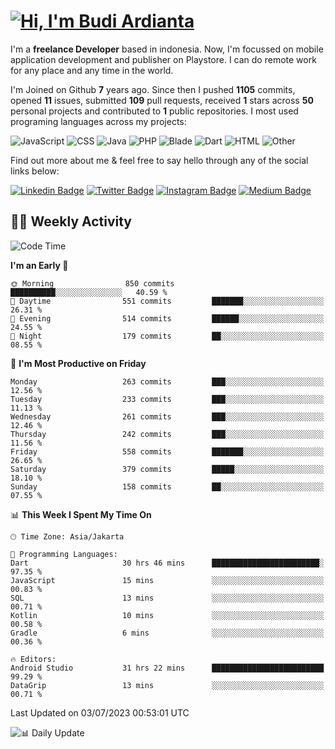 # [![Hi, I'm Budi Ardianta](https://readme-typing-svg.herokuapp.com?size=24&vCenter=true&lines=%F0%9F%91%8B+Hi%2C+I'm+Budi+Ardianta+;%F0%9F%92%BB+Android+And+Web+Developer+)](https://git.io/typing-svg)

I'm a **freelance Developer** based in indonesia. Now, I'm focussed on mobile application development and publisher on Playstore. I can do remote work for any place and any time in the world.

I'm Joined on Github **7** years ago. Since then I pushed **1105** commits, opened **11** issues, submitted **109** pull requests, received **1** stars across **50** personal projects and contributed to **1** public repositories.
I most used programing languages across my projects:

![JavaScript](https://img.shields.io/badge/-JavaScript-%23f1e05a?style=flat&logo=JavaScript&logoColor=white)
![CSS](https://img.shields.io/badge/-CSS-%23563d7c?style=flat&logo=CSS&logoColor=white)
![Java](https://img.shields.io/badge/-Java-%23b07219?style=flat&logo=Java&logoColor=white)
![PHP](https://img.shields.io/badge/-PHP-%234F5D95?style=flat&logo=PHP&logoColor=white)
![Blade](https://img.shields.io/badge/-Blade-%23f7523f?style=flat&logo=Blade&logoColor=white)
![Dart](https://img.shields.io/badge/-Dart-%2300B4AB?style=flat&logo=Dart&logoColor=white)
![HTML](https://img.shields.io/badge/-HTML-%23e34c26?style=flat&logo=HTML&logoColor=white)
![Other](https://img.shields.io/badge/-Other-%23ededed?style=flat&logo=Other&logoColor=white)

Find out more about me & feel free to say hello through any of the social links below:

[![Linkedin Badge](https://img.shields.io/badge/-budiardianata-blue?style=flat&logo=Linkedin&logoColor=white&link=https://www.linkedin.com/in/budiardianata/)](https://www.linkedin.com/in/budiardianata/)
[![Twitter Badge](https://img.shields.io/badge/-budiardianata-%231DA1F2.svg?style=flat&logo=twitter&logoColor=white&link=https://www.twitter.com/budiardianata)](https://www.linkedin.com/in/budiardianata/)
[![Instagram Badge](https://img.shields.io/badge/-budiardianata-purple?style=flat&logo=instagram&logoColor=white&link=https://instagram.com/budiardianata/)](https://instagram.com/budiardianata)
[![Medium Badge](https://img.shields.io/badge/-@budiardianata-%2312100E.svg?style=flat&logo=Medium&logoColor=white&link=https://medium.com/@budiardianata/)](https://medium.com/@budiardianata)

## 👨‍💻 Weekly Activity
<!--START_SECTION:waka-->
![Code Time](http://img.shields.io/badge/Code%20Time-1%2C864%20hrs%208%20mins-blue)

**I'm an Early 🐤** 

```text
🌞 Morning                850 commits         ██████████░░░░░░░░░░░░░░░   40.59 % 
🌆 Daytime                551 commits         ███████░░░░░░░░░░░░░░░░░░   26.31 % 
🌃 Evening                514 commits         ██████░░░░░░░░░░░░░░░░░░░   24.55 % 
🌙 Night                  179 commits         ██░░░░░░░░░░░░░░░░░░░░░░░   08.55 % 
```
📅 **I'm Most Productive on Friday** 

```text
Monday                   263 commits         ███░░░░░░░░░░░░░░░░░░░░░░   12.56 % 
Tuesday                  233 commits         ███░░░░░░░░░░░░░░░░░░░░░░   11.13 % 
Wednesday                261 commits         ███░░░░░░░░░░░░░░░░░░░░░░   12.46 % 
Thursday                 242 commits         ███░░░░░░░░░░░░░░░░░░░░░░   11.56 % 
Friday                   558 commits         ███████░░░░░░░░░░░░░░░░░░   26.65 % 
Saturday                 379 commits         █████░░░░░░░░░░░░░░░░░░░░   18.10 % 
Sunday                   158 commits         ██░░░░░░░░░░░░░░░░░░░░░░░   07.55 % 
```


📊 **This Week I Spent My Time On** 

```text
🕑︎ Time Zone: Asia/Jakarta

💬 Programming Languages: 
Dart                     30 hrs 46 mins      ████████████████████████░   97.35 % 
JavaScript               15 mins             ░░░░░░░░░░░░░░░░░░░░░░░░░   00.83 % 
SQL                      13 mins             ░░░░░░░░░░░░░░░░░░░░░░░░░   00.71 % 
Kotlin                   10 mins             ░░░░░░░░░░░░░░░░░░░░░░░░░   00.58 % 
Gradle                   6 mins              ░░░░░░░░░░░░░░░░░░░░░░░░░   00.36 % 

🔥 Editors: 
Android Studio           31 hrs 22 mins      █████████████████████████   99.29 % 
DataGrip                 13 mins             ░░░░░░░░░░░░░░░░░░░░░░░░░   00.71 % 
```


 Last Updated on 03/07/2023 00:53:01 UTC
<!--END_SECTION:waka-->

![📊 Daily Update](https://github.com/budiardianata/budiardianata/actions/workflows/update-activity.yml/badge.svg)
